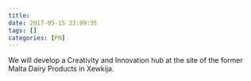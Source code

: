 ```yaml
---
title:
date: 2017-05-15 22:09:35
tags: []
categories: [PN]
---
```


We will develop a Creativity and Innovation hub at the site of the former Malta Dairy Products in Xewkija.